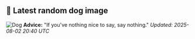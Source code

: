 ## 🐶 Latest random dog image
![Dog](https://images.dog.ceo/breeds/pomeranian/n02112018_1612.jpg)
**Advice:** "If you've nothing nice to say, say nothing."
*Updated: 2025-08-02 20:40 UTC*
